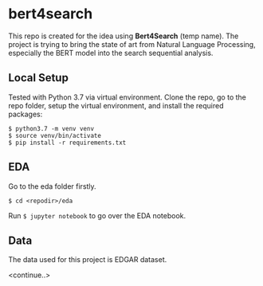 # bert4search

This repo is created for the idea using __Bert4Search__ (temp name). The project is trying to bring the state of art from Natural Language Processing, especially the BERT model into the search sequential analysis.

## Local Setup

Tested with Python 3.7 via virtual environment. Clone the repo, go to the repo folder, setup the virtual environment, and install the required packages:


```shell
$ python3.7 -m venv venv
$ source venv/bin/activate
$ pip install -r requirements.txt
```
## EDA
Go to the eda folder firstly.
```shell
$ cd <repodir>/eda
```
Run `$ jupyter notebook` to go over the EDA notebook.

## Data
The data used for this project is EDGAR dataset.

<continue..>
